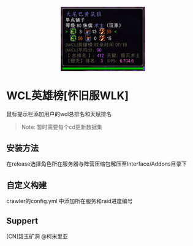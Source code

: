 <p align="center">
  <img src="assets/snap.png" width="220px" alt="Logo">
</p>

# WCL英雄榜[怀旧服WLK]

鼠标提示栏添加用户的wcl总排名和天赋排名

> Note: 暂时需要每个cd更新数据集 

## 安装方法

  在release选择角色所在服务器与阵营压缩包解压至Interface/Addons目录下

## 自定义构建
  
  crawler的config.yml 中添加所在服务和raid进度编号


## Suppert

[CN]碧玉矿洞 @柯米里亚